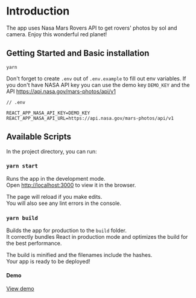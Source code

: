 # Introduction

The app uses Nasa Mars Rovers API to get rovers' photos by sol and camera. Enjoy this wonderful red planet!

## Getting Started and Basic installation

```
yarn
```

Don't forget to create `.env` out of `.env.example` to fill out env variables. If you don't have NASA API key you can use the demo key `DEMO_KEY` and the API https://api.nasa.gov/mars-photos/api/v1

```
// .env

REACT_APP_NASA_API_KEY=DEMO_KEY
REACT_APP_NASA_API_URL=https://api.nasa.gov/mars-photos/api/v1
```

## Available Scripts

In the project directory, you can run:

### `yarn start`

Runs the app in the development mode.\
Open [http://localhost:3000](http://localhost:3000) to view it in the browser.

The page will reload if you make edits.\
You will also see any lint errors in the console.

### `yarn build`

Builds the app for production to the `build` folder.\
It correctly bundles React in production mode and optimizes the build for the best performance.

The build is minified and the filenames include the hashes.\
Your app is ready to be deployed!

#### Demo

[View demo](https://nava-mars-rovers-api-9v70oobog.vercel.app/)
